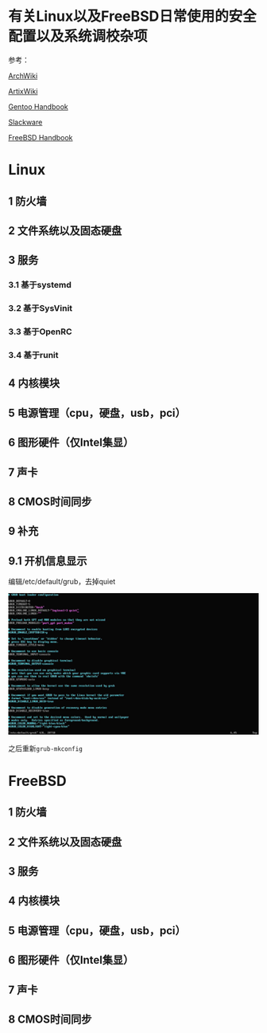 # 有关Linux以及FreeBSD日常使用的安全配置以及系统调校杂项

参考：

[ArchWiki](https://wiki.archlinux.org/)

[ArtixWiki](https://wiki.artixlinux.org/)

[Gentoo Handbook](https://wiki.gentoo.org/wiki/Handbook:Main_Page)

[Slackware](http://docs.slackware.com/)

[FreeBSD Handbook](https://docs.freebsd.org/en/books/handbook/)

# Linux

## 1 防火墙

## 2 文件系统以及固态硬盘

## 3 服务

### 3.1 基于systemd

### 3.2 基于SysVinit

### 3.3 基于OpenRC

### 3.4 基于runit

## 4 内核模块

## 5 电源管理（cpu，硬盘，usb，pci）

## 6 图形硬件（仅Intel集显）

## 7 声卡

## 8 CMOS时间同步

## 9 补充

## 9.1 开机信息显示

编辑/etc/default/grub，去掉quiet

![](images/210130a001.jpg)

之后重新`grub-mkconfig`


# FreeBSD

## 1 防火墙

## 2 文件系统以及固态硬盘

## 3 服务

## 4 内核模块

## 5 电源管理（cpu，硬盘，usb，pci）

## 6 图形硬件（仅Intel集显）

## 7 声卡

## 8 CMOS时间同步
